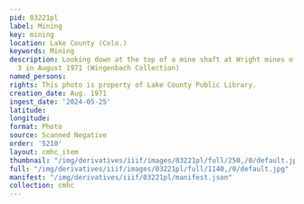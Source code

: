 ```yaml
---
pid: 03221pl
label: Mining
key: mining
location: Lake County (Colo.)
keywords: Mining
description: Looking down at the top of a mine shaft at Wright mines off County Road
  3 in August 1971 (Wingenbach Collection)
named_persons: 
rights: This photo is property of Lake County Public Library.
creation_date: Aug. 1971
ingest_date: '2024-05-25'
latitude: 
longitude: 
format: Photo
source: Scanned Negative
order: '5210'
layout: cmhc_item
thumbnail: "/img/derivatives/iiif/images/03221pl/full/250,/0/default.jpg"
full: "/img/derivatives/iiif/images/03221pl/full/1140,/0/default.jpg"
manifest: "/img/derivatives/iiif/03221pl/manifest.json"
collection: cmhc
---
```

